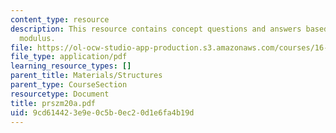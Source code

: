 ```yaml
---
content_type: resource
description: This resource contains concept questions and answers based on Young's
  modulus.
file: https://ol-ocw-studio-app-production.s3.amazonaws.com/courses/16-01-unified-engineering-i-ii-iii-iv-fall-2005-spring-2006/9cd614423e9e0c5b0ec20d1e6fa4b19d_prszm20a.pdf
file_type: application/pdf
learning_resource_types: []
parent_title: Materials/Structures
parent_type: CourseSection
resourcetype: Document
title: prszm20a.pdf
uid: 9cd61442-3e9e-0c5b-0ec2-0d1e6fa4b19d
---
```

